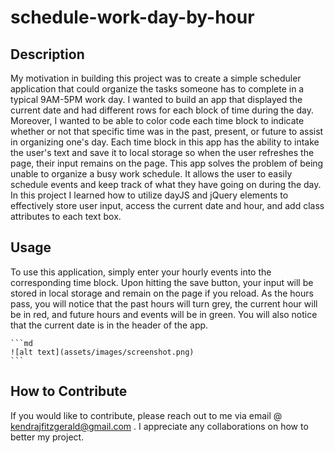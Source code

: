 # schedule-work-day-by-hour

## Description

My motivation in building this project was to create a simple scheduler application that could organize the tasks someone has to complete in a typical 9AM-5PM work day. I wanted to build an app that displayed the current date and had different rows for each block of time during the day. Moreover, I wanted to be able to color code each time block to indicate whether or not that specific time was in the past, present, or future to assist in organizing one's day. Each time block in this app has the ability to intake the user's text and save it to local storage so when the user refreshes the page, their input remains on the page. This app solves the problem of being unable to organize a busy work schedule. It allows the user to easily schedule events and keep track of what they have going on during the day. In this project I learned how to utilize dayJS and jQuery elements to effectively store user input, access the current date and hour, and add class attributes to each text box.

## Usage

To use this application, simply enter your hourly events into the corresponding time block. Upon hitting the save button, your input will be stored in local storage and remain on the page if you reload. As the hours pass, you will notice that the past hours will turn grey, the current hour will be in red, and future hours and events will be in green. You will also notice that the current date is in the header of the app.

    ```md
    ![alt text](assets/images/screenshot.png)
    ```

## How to Contribute

If you would like to contribute, please reach out to me via email @ kendrajfitzgerald@gmail.com . I appreciate any collaborations on how to better my project.
